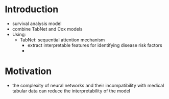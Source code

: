 
# Introduction
+ survival analysis model
+ combine TabNet and Cox models
+ Using:
	+ TabNet: sequential attention mechanism
		+ extract interpretable features for identifying disease risk factors
		+ 

# Motivation
+ the complexity of neural networks and their incompatibility with medical tabular data can reduce the interpretability of the model